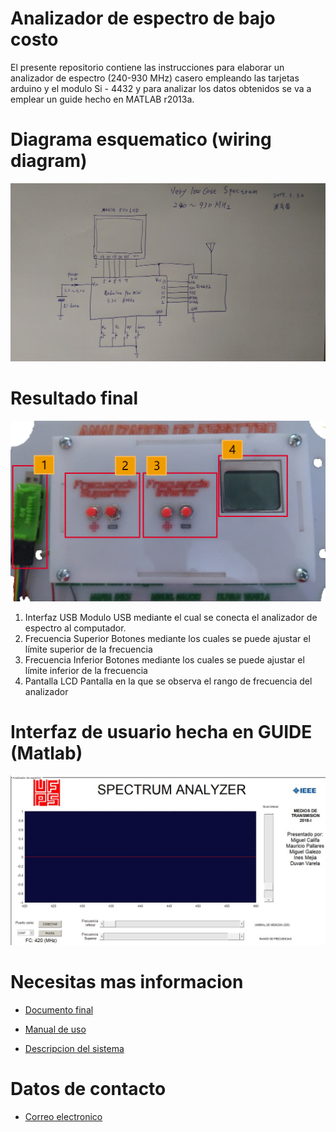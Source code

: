 # Analizador de espectro de bajo costo

El presente repositorio contiene las instrucciones para elaborar un analizador de 
espectro (240-930 MHz) casero empleando las tarjetas arduino y el modulo Si - 4432 y para analizar los
datos obtenidos se va a emplear un guide hecho en MATLAB r2013a.

# Diagrama esquematico (wiring diagram)

![alt text](https://github.com/miguel5612/Espectrum-Analizer-Arduino/blob/master/Recursos_Externos/ReadmeFiles/Schematic.jpg?raw=true)

# Resultado final
![alt text](https://github.com/miguel5612/Espectrum-Analizer-Arduino/blob/master/Recursos_Externos/ReadmeFiles/Final_image.png?raw=true)

1.	Interfaz USB
Modulo USB mediante el cual se conecta el analizador de espectro al computador.
2.	Frecuencia Superior
Botones mediante los cuales se puede ajustar el límite superior de la frecuencia
3.	Frecuencia Inferior
Botones mediante los cuales se puede ajustar el límite inferior de la frecuencia
4.	Pantalla LCD
Pantalla en la que se observa el rango de frecuencia del analizador

# Interfaz de usuario hecha en GUIDE (Matlab)

![alt text](https://github.com/miguel5612/Espectrum-Analizer-Arduino/blob/master/Recursos_Externos/ReadmeFiles/GUIDE.jpg?raw=true)

# Necesitas mas informacion


- [Documento final](https://es.scribd.com/document/383198294/Analizador-de-espectro-Documento-Final) 
	
- [Manual de uso](https://es.scribd.com/document/383198291/Analizador-de-espectro-Manual-de-Uso)

- [Descripcion del sistema](https://es.scribd.com/document/383198299/Analizador-de-espectro-Descripcion-Del-Sistema)

# Datos de contacto

- [Correo electronico](mailto:miguelangelcu@ufps.edu.co)
